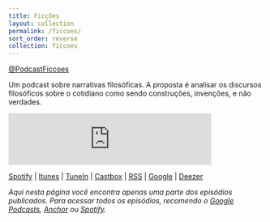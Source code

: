 ```yaml
---
title: Ficções
layout: collection
permalink: /ficcoes/
sort_order: reverse
collection: ficcoes
---
```


<a href="https://twitter.com/PodcastFiccoes" class="btn btn--primary"><i class="fab fa-twitter"></i> @PodcastFiccoes</a>

Um podcast sobre narrativas filosóficas. A proposta é analisar os discursos filosóficos sobre o cotidiano como sendo construções, invenções, e não verdades.

<iframe src="https://anchor.fm/podcastficcoes/embed" height="102px" width="400px" frameborder="0" scrolling="no"></iframe>

[Spotify](https://open.spotify.com/show/1smphr2Sl3kHncMYB984rc?si=Ds7GV4oNQnGxsm-bxYvasA) | [Itunes](https://itunes.apple.com/br/podcast/fic%C3%A7%C3%B5es/id967600465?mt=2) | [TuneIn](https://tunein.com/podcasts/Culture/Fices-p610099/) | [Castbox](https://castbox.fm/channel/id2095392?country=br) | [RSS](https://anchor.fm/s/a9c85b0/podcast/rss) | [Google](https://podcasts.google.com/?feed=aHR0cHM6Ly9hbmNob3IuZm0vcy9hOWM4NWIwL3BvZGNhc3QvcnNz) | [Deezer](https://www.deezer.com/br/show/427722)

*Aqui nesta página você encontra apenas uma parte dos episódios publicados. Para acessar todos os episódios, recomendo o [Google Podcasts](https://podcasts.google.com/?feed=aHR0cHM6Ly9hbmNob3IuZm0vcy9hOWM4NWIwL3BvZGNhc3QvcnNz), [Anchor](https://anchor.fm/podcastficcoes) ou [Spotify](https://open.spotify.com/show/1smphr2Sl3kHncMYB984rc?si=Ds7GV4oNQnGxsm-bxYvasA).*
